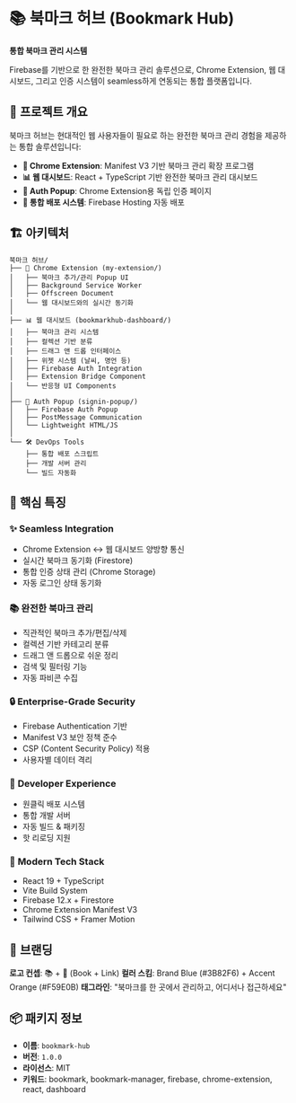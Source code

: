 # 📚 북마크 허브 (Bookmark Hub)

**통합 북마크 관리 시스템**

Firebase를 기반으로 한 완전한 북마크 관리 솔루션으로, Chrome Extension, 웹 대시보드, 그리고 인증 시스템이 seamless하게 연동되는 통합 플랫폼입니다.

## 🎯 프로젝트 개요

북마크 허브는 현대적인 웹 사용자들이 필요로 하는 완전한 북마크 관리 경험을 제공하는 통합 솔루션입니다:

- **🧩 Chrome Extension**: Manifest V3 기반 북마크 관리 확장 프로그램
- **📊 웹 대시보드**: React + TypeScript 기반 완전한 북마크 관리 대시보드
- **🔐 Auth Popup**: Chrome Extension용 독립 인증 페이지
- **🚀 통합 배포 시스템**: Firebase Hosting 자동 배포

## 🏗 아키텍처

```
북마크 허브/
├── 🧩 Chrome Extension (my-extension/)
│   ├── 북마크 추가/관리 Popup UI
│   ├── Background Service Worker
│   ├── Offscreen Document
│   └── 웹 대시보드와의 실시간 동기화
│
├── 📊 웹 대시보드 (bookmarkhub-dashboard/)
│   ├── 북마크 관리 시스템
│   ├── 컬렉션 기반 분류
│   ├── 드래그 앤 드롭 인터페이스
│   ├── 위젯 시스템 (날씨, 명언 등)
│   ├── Firebase Auth Integration
│   ├── Extension Bridge Component
│   └── 반응형 UI Components
│
├── 🔐 Auth Popup (signin-popup/)
│   ├── Firebase Auth Popup
│   ├── PostMessage Communication
│   └── Lightweight HTML/JS
│
└── 🛠 DevOps Tools
    ├── 통합 배포 스크립트
    ├── 개발 서버 관리
    └── 빌드 자동화
```

## 🌟 핵심 특징

### ✨ **Seamless Integration**

- Chrome Extension ↔ 웹 대시보드 양방향 통신
- 실시간 북마크 동기화 (Firestore)
- 통합 인증 상태 관리 (Chrome Storage)
- 자동 로그인 상태 동기화

### 📚 **완전한 북마크 관리**

- 직관적인 북마크 추가/편집/삭제
- 컬렉션 기반 카테고리 분류
- 드래그 앤 드롭으로 쉬운 정리
- 검색 및 필터링 기능
- 자동 파비콘 수집

### 🔒 **Enterprise-Grade Security**

- Firebase Authentication 기반
- Manifest V3 보안 정책 준수
- CSP (Content Security Policy) 적용
- 사용자별 데이터 격리

### 🚀 **Developer Experience**

- 원클릭 배포 시스템
- 통합 개발 서버
- 자동 빌드 & 패키징
- 핫 리로딩 지원

### 📱 **Modern Tech Stack**

- React 19 + TypeScript
- Vite Build System
- Firebase 12.x + Firestore
- Chrome Extension Manifest V3
- Tailwind CSS + Framer Motion

## 🎨 브랜딩

**로고 컨셉**: 📚 + 🔗 (Book + Link)
**컬러 스킴**: Brand Blue (#3B82F6) + Accent Orange (#F59E0B)
**태그라인**: "북마크를 한 곳에서 관리하고, 어디서나 접근하세요"

## 📦 패키지 정보

- **이름**: `bookmark-hub`
- **버전**: `1.0.0`
- **라이선스**: MIT
- **키워드**: bookmark, bookmark-manager, firebase, chrome-extension, react, dashboard
